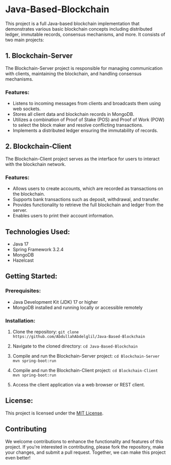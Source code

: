 # Java-Based-Blockchain

This project is a full Java-based blockchain implementation that demonstrates various basic blockchain concepts including distributed ledger, immutable records, consensus mechanisms, and more. It consists of two main projects:

## 1. Blockchain-Server

The Blockchain-Server project is responsible for managing communication with clients, maintaining the blockchain, and handling consensus mechanisms.

### Features:
- Listens to incoming messages from clients and broadcasts them using web sockets.
- Stores all client data and blockchain records in MongoDB.
- Utilizes a combination of Proof of Stake (POS) and Proof of Work (POW) to select the block maker and resolve conflicting transactions.
- Implements a distributed ledger ensuring the immutability of records.
  
## 2. Blockchain-Client

The Blockchain-Client project serves as the interface for users to interact with the blockchain network.

### Features:
- Allows users to create accounts, which are recorded as transactions on the blockchain.
- Supports bank transactions such as deposit, withdrawal, and transfer.
- Provides functionality to retrieve the full blockchain and ledger from the server.
- Enables users to print their account information.

## Technologies Used:
- Java 17
- Spring Framework 3.2.4
- MongoDB
- Hazelcast
  
## Getting Started:

### Prerequisites:
- Java Development Kit (JDK) 17 or higher
- MongoDB installed and running locally or accessible remotely

### Installation:

1. Clone the repository:
  `git clone https://github.com/AbdullahAbdelglil/Java-Based-Blockchain`

2. Navigate to the cloned directory:
  `cd Java-Based-Blockchain`

3. Compile and run the Blockchain-Server project:
  `cd Blockchain-Server`
  `mvn spring-boot:run`

4. Compile and run the Blockchain-Client project:
  `cd Blockchain-Client`
  `mvn spring-boot:run`

5. Access the client application via a web browser or REST client.

## License:
This project is licensed under the [MIT License](LICENSE).

## Contributing
We welcome contributions to enhance the functionality and features of this project. If you're interested in contributing, please fork the repository, make your changes, and submit a pull request. Together, we can make this project even better! 
